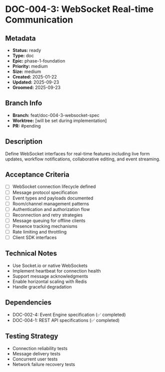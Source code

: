 # DOC-004-3: WebSocket Real-time Communication

## Metadata
- **Status:** ready
- **Type:** doc
- **Epic:** phase-1-foundation
- **Priority:** medium
- **Size:** medium
- **Created:** 2025-01-22
- **Updated:** 2025-09-23
- **Groomed:** 2025-09-23

## Branch Info
- **Branch:** feat/doc-004-3-websocket-spec
- **Worktree:** [will be set during implementation]
- **PR:** #pending

## Description
Define WebSocket interfaces for real-time features including live form updates, workflow notifications, collaborative editing, and event streaming.

## Acceptance Criteria
- [ ] WebSocket connection lifecycle defined
- [ ] Message protocol specification
- [ ] Event types and payloads documented
- [ ] Room/channel management patterns
- [ ] Authentication and authorization flow
- [ ] Reconnection and retry strategies
- [ ] Message queuing for offline clients
- [ ] Presence tracking mechanisms
- [ ] Rate limiting and throttling
- [ ] Client SDK interfaces

## Technical Notes
- Use Socket.io or native WebSockets
- Implement heartbeat for connection health
- Support message acknowledgments
- Enable horizontal scaling with Redis
- Handle graceful degradation

## Dependencies
- DOC-002-4: Event Engine specification (✅ completed)
- DOC-004-1: REST API specifications (✅ completed)

## Testing Strategy
- Connection reliability tests
- Message delivery tests
- Concurrent user tests
- Network failure recovery tests